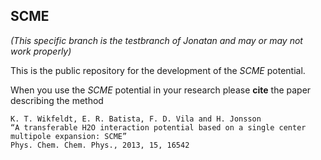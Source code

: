 ## SCME

*(This specific branch is the testbranch of Jonatan and may or may not work properly)* 

This is the public repository for the development of the *SCME* potential.

When you use the *SCME* potential in your research please **cite** the paper describing the method


    K. T. Wikfeldt, E. R. Batista, F. D. Vila and H. Jonsson
    “A transferable H2O interaction potential based on a single center multipole expansion: SCME”
    Phys. Chem. Chem. Phys., 2013, 15, 16542

